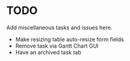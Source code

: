 # TODO

Add miscellaneous tasks and issues here.

- Make resizing table auto-resize form fields
- Remove task via Gantt Chart GUI
- Have an archived task tab
